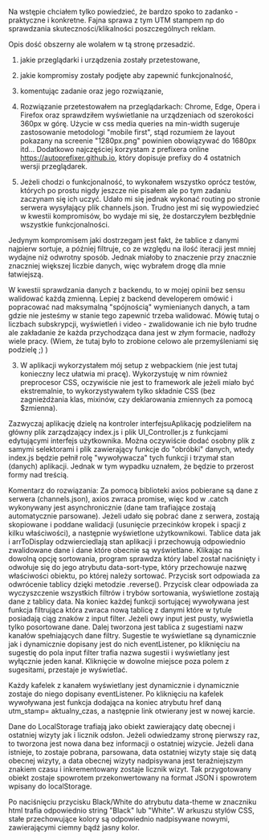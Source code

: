 Na wstępie chciałem tylko powiedzieć, że bardzo spoko to zadanko - praktyczne i konkretne. Fajna sprawa z tym UTM stampem np do sprawdzania skuteczności/klikalności poszczególnych reklam.

Opis dość obszerny ale wolałem w tą stronę przesadzić.

1. jakie przeglądarki i urządzenia zostały przetestowane,
2. jakie kompromisy zostały podjęte aby zapewnić funkcjonalność,
3. komentując zadanie oraz jego rozwiązanie, 



1. Rozwiązanie przetestowałem na przeglądarkach: Chrome, Edge, Opera i Firefox oraz sprawdziłem wyświetlanie na urządzeniach od szerokości 360px w górę. Użycie w css media queries na min-width sugeruje zastosowanie metodologi "mobile first", stąd rozumiem że layout pokazany na screenie "1280px.png" powinien obowiązywać do 1680px itd...
Dodatkowo najczęściej korzystam z prefixera online https://autoprefixer.github.io, który dopisuje prefixy do 4 ostatnich wersji przeglądarek.


2. Jeżeli chodzi o funkcjonalność, to wykonałem wszystko oprócz testów, których po prostu nigdy jeszcze nie pisałem ale po tym zadaniu zaczynam się ich uczyć. Udało mi się jednak wykonać routing po stronie serwera wysyłający plik channels.json. Trudno jest mi się wypowiedzieć w kwestii kompromisów, bo wydaje mi się, że dostarczyłem bezbłędnie wszystkie funkcjonalności. 

Jedynym kompromisem jaki dostrzegam jest fakt, że tablice z danymi najpierw sortuje, a później filtruje, co ze względu na ilość iteracji jest mniej wydajne niż odwrotny sposób. Jednak miałoby to znaczenie przy znacznie znaczniej większej liczbie danych, więc wybrałem drogę dla mnie łatwiejszą.

W kwestii sprawdzania danych z backendu, to w mojej opinii bez sensu walidować każdą zmienną. Lepiej z backend developerem omówić i popracować nad maksymalną "spójnością" wymienianych danych, a tam gdzie nie jesteśmy w stanie tego zapewnić trzeba walidować. Mówię tutaj o liczbach subskrypcji, wyświetleń i video - zwalidowanie ich nie było trudne ale zakładanie że każda przychodząca dana jest w złym formacie, nadłoży wiele pracy. (Wiem, że tutaj było to zrobione celowo ale przemyśleniami się podzielę ;) )


3. W aplikacji wykorzystałem mój setup z webpackiem (nie jest tutaj konieczny lecz ułatwia mi pracę). Wykorzystuję w nim również preprocesor CSS, oczywiście nie jest to framework ale jeżeli miało być ekstremalnie, to wykorzystywałem tylko składnie CSS (bez zagnieżdżania klas, mixinów, czy deklarowania zmiennych za pomocą $zmienna). 


Zazwyczaj aplikację dzielę na kontroler interfejsuAplikację podzieliłem na główny plik zarządzający index.js i plik UI_Controller.js z funkcjami edytującymi interfejs użytkownika. Można oczywiście dodać osobny plik z samymi selektorami i plik zawierający funkcje do "obróbki" danych, wtedy index.js będzie pełnił rolę "wywoływacza" tych funkcji i trzymał stan (danych) aplikacji. Jednak w tym wypadku uznałem, że będzie to przerost formy nad treścią. 

Komentarz do rozwiązania:
Za pomocą biblioteki axios pobierane są dane z serwera (channels.json), axios zwraca promise, więc kod w .catch wykonywany jest asynchronicznie (dane tam trafiające zostają automatycznie parsowane). Jeżeli udało się pobrać dane z serwera, zostają skopiowane i poddane walidacji (usunięcie przecinków kropek i spacji z kilku właściwości), a następnie wyświetlone użytkownikowi. Tablice data jak i arrToDisplay odzwierciedlają stan aplikacji i przechowują odpowiednio zwalidowane dane i dane które obecnie są wyświetlane. Klikając na dowolną opcję sortowania, program sprawdza który label został naciśnięty i odwołuje się do jego atrybutu data-sort-type, który przechowuje nazwę właściwości obiektu, po której należy sortować. Przycisk sort odpowiada za odwrócenie tablicy dzięki metodzie .reverse(). Przycisk clear odpowiada za wyczyszczenie wszystkich filtrów i trybów sortowania, wyświetlone zostają dane z tablicy data. Na koniec każdej funkcji sortującej wywoływana jest funkcja filtrująca która zwraca nową tablicę z danymi które w tytule posiadają ciąg znaków z input filter. Jeżeli owy input jest pusty, wyświetla tylko posortowane dane. Dalej tworzona jest tablica z sugestiami nazw kanałów spełniających dane filtry. Sugestie te wyświetlane są dynamicznie jak i dynamicznie dopisany jest do nich eventListener, po kliknięciu na sugestię do pola input filter trafia nazwa sugestii i wyświetlany jest wyłącznie jeden kanał. Kliknięcie w dowolne miejsce poza polem z sugesitami, przestaje je wyświetlać. 

Każdy kafelek z kanałem wyświetlany jest dynamicznie i dynamicznie zostaje do niego dopisany eventListener. Po kliknięciu na kafelek wywoływana jest funkcja dodająca na koniec atrybutu href daną utm_stamp= aktualny_czas, a następnie link otwierany jest w nowej karcie.

Dane do LocalStorage trafiają jako obiekt zawierający datę obecnej i ostatniej wizyty jak i licznik odsłon. Jeżeli odwiedzamy stronę pierwszy raz, to tworzona jest nowa dana bez informacji o ostatniej wizycie. Jeżeli dana istnieje, to zostaje pobrana, parsowana, data ostatniej wizyty staje się datą obecnej wizyty, a data obecnej wizyty nadpisywana jest teraźniejszym znakiem czasu i inkrementowany zostaje licznik wizyt. Tak przygotowany obiekt zostaje spowrotem przekonwertowany na format JSON i spowrotem wpisany do localStorage.

Po naciśnięciu przycisku Black/White do atrybutu data-theme w znaczniku html trafia odpowiednio string "Black" lub "White". W arkuszu stylów CSS, stałe przechowujące kolory są odpowiednio nadpisywane nowymi, zawierającymi ciemny bądź jasny kolor.


